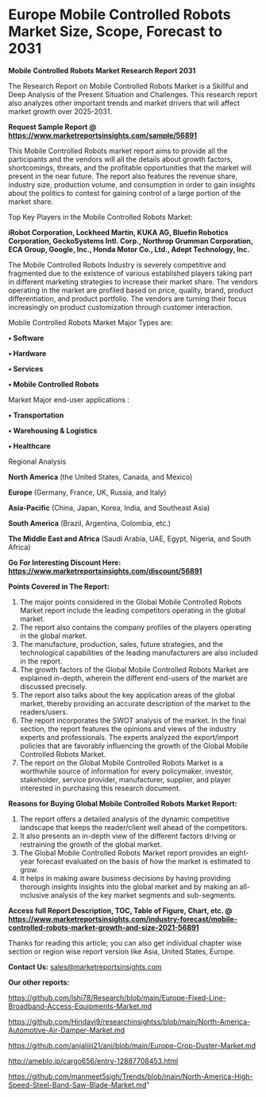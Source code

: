 # Europe Mobile Controlled Robots Market Size, Scope, Forecast to 2031

<strong>Mobile Controlled Robots Market Research Report 2031</strong>

The Research Report on Mobile Controlled Robots Market is a Skillful and Deep Analysis of the Present Situation and Challenges. This research report also analyzes other important trends and market drivers that will affect market growth over 2025-2031.

<strong>Request Sample Report @ <a href=https://www.marketreportsinsights.com/sample/56891>https://www.marketreportsinsights.com/sample/56891</a></strong>

This Mobile Controlled Robots market report aims to provide all the participants and the vendors will all the details about growth factors, shortcomings, threats, and the profitable opportunities that the market will present in the near future. The report also features the revenue share, industry size, production volume, and consumption in order to gain insights about the politics to contest for gaining control of a large portion of the market share.

Top Key Players in the Mobile Controlled Robots Market:

<strong>iRobot Corporation, Lockheed Martin, KUKA AG, Bluefin Robotics Corporation, GeckoSystems Intl. Corp., Northrop Grumman Corporation, ECA Group, Google, Inc., Honda Motor Co., Ltd., Adept Technology, Inc.</strong>

The Mobile Controlled Robots Industry is severely competitive and fragmented due to the existence of various established players taking part in different marketing strategies to increase their market share. The vendors operating in the market are profiled based on price, quality, brand, product differentiation, and product portfolio. The vendors are turning their focus increasingly on product customization through customer interaction.

Mobile Controlled Robots Market Major Types are:

<strong>• Software

• Hardware

• Services

• Mobile Controlled Robots</strong>

Market Major end-user applications :

<strong>• Transportation

• Warehousing & Logistics

• Healthcare</strong>

Regional Analysis

</u><strong><b>North America</b></strong> (the United States, Canada, and Mexico)

<strong><b>Europe </b></strong>(Germany, France, UK, Russia, and Italy)

<strong><b>Asia-Pacific</b></strong> (China, Japan, Korea, India, and Southeast Asia)

<strong><b>South America</b></strong> (Brazil, Argentina, Colombia, etc.)

<strong><b>The Middle East and Africa</b></strong> (Saudi Arabia, UAE, Egypt, Nigeria, and South Africa)

<strong>Go For Interesting Discount Here: <a href=https://www.marketreportsinsights.com/discount/56891>https://www.marketreportsinsights.com/discount/56891</a></strong>

<strong>Points Covered in The Report:</strong>
<ol>
  <li>The major points considered in the Global Mobile Controlled Robots Market report include the leading competitors operating in the global market.</li>
  <li>The report also contains the company profiles of the players operating in the global market.</li>
  <li>The manufacture, production, sales, future strategies, and the technological capabilities of the leading manufacturers are also included in the report.</li>
  <li>The growth factors of the Global Mobile Controlled Robots Market are explained in-depth, wherein the different end-users of the market are discussed precisely.</li>
  <li>The report also talks about the key application areas of the global market, thereby providing an accurate description of the market to the readers/users.</li>
  <li>The report incorporates the SWOT analysis of the market. In the final section, the report features the opinions and views of the industry experts and professionals. The experts analyzed the export/import policies that are favorably influencing the growth of the Global Mobile Controlled Robots Market.</li>
  <li>The report on the Global Mobile Controlled Robots Market is a worthwhile source of information for every policymaker, investor, stakeholder, service provider, manufacturer, supplier, and player interested in purchasing this research document.</li>
</ol>
<strong>Reasons for Buying Global Mobile Controlled Robots Market Report:</strong>

<ol>
  <li>The report offers a detailed analysis of the dynamic competitive landscape that keeps the reader/client well ahead of the competitors.</li>
  <li>It also presents an in-depth view of the different factors driving or restraining the growth of the global market.</li>
  <li>The Global Mobile Controlled Robots Market report provides an eight-year forecast evaluated on the basis of how the market is estimated to grow.</li>
  <li>It helps in making aware business decisions by having providing thorough insights insights into the global market and by making an all-inclusive analysis of the key market segments and sub-segments.</li>
</ol>
<strong>Access full Report Description, TOC, Table of Figure, Chart, etc. @ <a href=https://www.marketreportsinsights.com/industry-forecast/mobile-controlled-robots-market-growth-and-size-2021-56891>https://www.marketreportsinsights.com/industry-forecast/mobile-controlled-robots-market-growth-and-size-2021-56891</a></strong>


Thanks for reading this article; you can also get individual chapter wise section or region wise report version like Asia, United States, Europe.

<strong>Contact Us:</strong>
sales@marketreportsinsights.com

<strong>Our other reports:</strong>

<a href=https://github.com/Ishi78/Research/blob/main/Europe-Fixed-Line-Broadband-Access-Equipments-Market.md>https://github.com/Ishi78/Research/blob/main/Europe-Fixed-Line-Broadband-Access-Equipments-Market.md</a>

<a href=https://github.com/Hindavi9/researchinsightss/blob/main/North-America-Automotive-Air-Damper-Market.md>https://github.com/Hindavi9/researchinsightss/blob/main/North-America-Automotive-Air-Damper-Market.md</a>

<a href=https://github.com/anjaliiii21/ani/blob/main/Europe-Crop-Duster-Market.md>https://github.com/anjaliiii21/ani/blob/main/Europe-Crop-Duster-Market.md</a>

<a href=http://ameblo.jp/cargo656/entry-12887708453.html>http://ameblo.jp/cargo656/entry-12887708453.html</a>

<a href=https://github.com/manmeet5sigh/Trends/blob/main/North-America-High-Speed-Steel-Band-Saw-Blade-Market.md>https://github.com/manmeet5sigh/Trends/blob/main/North-America-High-Speed-Steel-Band-Saw-Blade-Market.md</a>"
